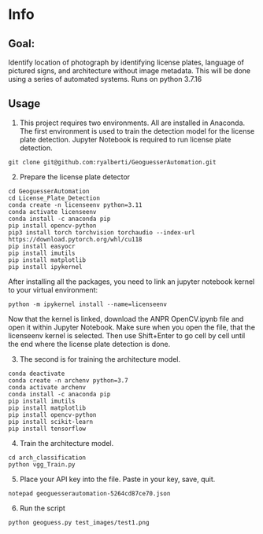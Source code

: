 # Info
## Goal:
Identify location of photograph by identifying license plates, language of pictured signs, and architecture without image metadata. This will be done using a series of automated systems.
Runs on python 3.7.16
## Usage
1. This project requires two environments. All are installed in Anaconda. The first environment is used to train the detection model for the license plate detection. Jupyter Notebook is required to run license plate detection.

```
git clone git@github.com:ryalberti/GeoguesserAutomation.git
```
2. Prepare the license plate detector
```
cd GeoguesserAutomation
cd License_Plate_Detection
conda create -n licenseenv python=3.11
conda activate licenseenv
conda install -c anaconda pip
pip install opencv-python
pip3 install torch torchvision torchaudio --index-url https://download.pytorch.org/whl/cu118
pip install easyocr
pip install imutils
pip install matplotlib
pip install ipykernel
```
After installing all the packages, you need to link an jupyter notebook kernel to your virtual environment:
```
python -m ipykernel install --name=licenseenv
```
Now that the kernel is linked, download the ANPR OpenCV.ipynb file and open it within Jupyter Notebook. Make sure when you open the file, that the licenseenv kernel is selected. Then use Shift+Enter to go cell by cell until the end where the license plate detection is done.

3. The second is for training the architecture model.

```
conda deactivate
conda create -n archenv python=3.7 
conda activate archenv
conda install -c anaconda pip
pip install imutils 
pip install matplotlib
pip install opencv-python
pip install scikit-learn
pip install tensorflow
```
4. Train the architecture model.
```
cd arch_classification
python vgg_Train.py 
```
5. Place your API key into the file. Paste in your key, save, quit.
```
notepad geoguesserautomation-5264cd87ce70.json
```

6. Run the script
```
python geoguess.py test_images/test1.png
```
